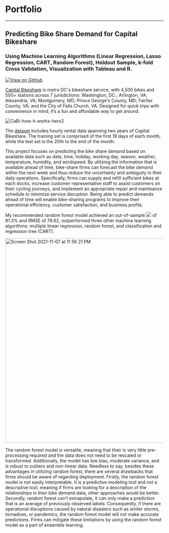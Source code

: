 # Portfolio

---
## Predicting Bike Share Demand for Capital Bikeshare
### Using Machine Learning Algorithms (Linear Regression, Lasso Regression, CART, Random Forest), Holdout Sample, k-fold Cross Validation, Visualization with Tableau and R.

[![View on GitHub](https://img.shields.io/badge/GitHub-View_on_GitHub-blue?logo=GitHub)](https://github.com/jennynguyen-97/bikesharedemand) 

[Capital Bikeshare](https://www.capitalbikeshare.com) is metro DC's bikeshare service, with 4,500 bikes and 500+ stations across 7 jurisdictions: Washington, DC.; Arlington, VA; Alexandria, VA; Montgomery, MD; Prince George's County, MD; Fairfax County, VA; and the City of Falls Church, VA. Designed for quick trips with convenience in mind, it’s a fun and affordable way to get around.

![CaBi-how-it-works-hero2](https://user-images.githubusercontent.com/93355594/139561008-607a884b-785c-4fa6-a6c9-ace57caca446.jpg)

The [dataset](https://www.kaggle.com/c/bike-sharing-demand/overview) includes hourly rental data spanning two years of Capital Bikeshare. The training set is comprised of the first 19 days of each month, while the test set is the 20th to the end of the month. 

This project focuses on predicting the bike share demand based on available data such as date, time, holiday, working day, season, weather, temperature, humidity, and windspeed. By utilizing the information that is available ahead of time, bike-share firms can forecast the bike demand within the next week and thus reduce the uncertainty and ambiguity in their daily operations. Specifically, firms can supply and refill sufficient bikes at each docks, increase customer representative staff to assist customers on their cycling journeys, and implement an appropriate repair and mainteance schedule to minimize service disruption. Being able to predict demands ahead of time will enable bike-sharing programs to improve their operational efficiency, customer satisfaction, and business profits.

My recommended random forest model achieved an out-of-sample <img src="https://render.githubusercontent.com/render/math?math=R^2"> of 81.3% and RMSE of 79.62, outperformed three other machine learning algorithms: multiple linear regression, random forest, and classification and regression tree (CART). 

<img width="649" alt="Screen Shot 2021-11-07 at 11 56 21 PM" src="https://user-images.githubusercontent.com/93355594/140686479-6ea0ce3e-107c-4321-834b-d51a7259b1d0.png">

The random forest model is versatile, meaning that their is very little pre-processing required and the data does not need to be rescaled or transformed. Additionally, the model has low bias, moderate variance, and is robust to outliers and non-linear data. Needless to say, besides these advantages in utilizing random forest, there are several drawbacks that firms should be aware of regarding deployment. Firstly, the random forest model is not easily interpretable. It is a predictive modeling tool and not a descriptive tool, meaning if firms are looking for a description of the relationships in their bike demand data, other approaches would be better. Secondly, random forest can't extrapolate, it can only make a prediction that is an average of previously observed labels. Consequently, if there are operational disruptions caused by natural disasters such as winter storms, tornadoes, or pandemics, the random forest model will not make accurate predictions. Firms can mitigate these limitations by using the random forest model as a part of ensemble learning.
